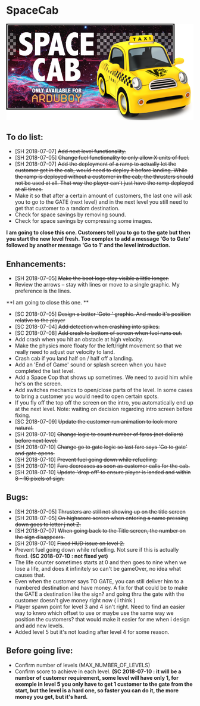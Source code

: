 # SpaceCab
![Screenshot](/Assets/SpaceCabBanner.png)

## To do list:

- [SH 2018-07-07] ~~Add next level functionality.~~
- [SH 2018-07-05] ~~Change fuel functionality to only allow X units of fuel.~~
- [SH 2018-07-07] ~~Add the deployment of a ramp to actually let the customer get in the cab, would need to deploy it before landing. While the ramp is deployed without a customer in the cab, the thrusters should not be used at all. That way the player can't just have the ramp deployed at all times.~~
- Make it so that after a certain amount of customers, the last one will ask you to go to the GATE (next level) and in the next level you still need to get that customer to a random destination. 
- Check for space savings by removing sound.
- Check for space savings by compressing some images.

**I am going to close this one.  Customers tell you to go to the gate but then you start the new level fresh.  Too complex to add a message 'Go to Gate' followed by another message 'Go to 1' and the level introduction.**

## Enhancements:

- [SH 2018-07-05] ~~Make the boot logo stay visible a little longer.~~
- Review the arrows – stay with lines or move to a single graphic.  My preference is the lines.

**I am going to close this one. **

- [SC 2018-07-05] ~~Design a better ‘Goto ‘ graphic. And made it's position relative to the player~~
- [SC 2018-07-04] ~~Add detection when crashing into spikes.~~
- [SC 2018-07-08] ~~Add crash to bottom of screen when fuel runs out.~~
- Add crash when you hit an obstacle at high velocity.
- Make the physics more floaty for the left/right movement so that we really need to adjust our velocity to land.
- Crash cab if you land half on / half off a landing.
- Add an 'End of Game' sound or splash screen when you have completed the last level.
- Add a Space Cop that shows up sometimes. We need to avoid him while he's on the screen.
- Add switches mechanics to open/close parts of the level. In some cases to bring a customer you would need to open certain spots.
- If you fly off the top off the screen on the intro, you automatically end up at the next level. Note: waiting on decision regarding intro screen before fixing.
- [SC 2018-07-09] ~~Update the customer run animation to look more natural.~~
- [SH 2018-07-10] ~~Change logic to count number of fares (not dollars) before next level.~~
- [SH 2018-07-10] ~~Change go to gate logic so last fare says 'Go to gate' and gate opens.~~
- [SH 2018-07-10] ~~Prevent fuel going down while refuelling.~~
- [SH 2018-07-10] ~~Fare decreases as soon as customer calls for the cab.~~
- [SH 2018-07-10] ~~Update 'drop off' to ensure player is landed and within 8 - 16 pixels of sign.~~


## Bugs:

- [SH 2018-07-05] ~~Thrusters are still not showing up on the title screen~~
- [SH 2018-07-05] ~~On highscore screen when entering a name pressing down goes to letter j not Z.~~
- [SH 2018-07-07] ~~When going back to the Title screen, the number on the sign disappears.~~
- [SH 2018-07-10] ~~Fixed HUD issue on level 2.~~
- Prevent fuel going down while refuelling.  Not sure if this is actually fixed. **(SC 2018-07-10 : not fixed yet)**
- The life counter sometimes starts at 0 and then goes to nine when we lose a life, and does it infinitely so can't be gameOver, no idea what causes that.
- Even when the customer says TO GATE, you can still deliver him to a numbered destination and have money. A fix for that could be to make the GATE a destination like the sign? and going thru the gate with the customer doesn't give money right now ( i think )
- Player spawn point for level 3 and 4 isn't right. Need to find an easier way to knwo which offset to use or maybe use the same way we position the customers? that would make it easier for me when i design and add new levels.
- Added level 5 but it's not loading after level 4 for some reason.


## Before going live:

- Confirm number of levels (MAX_NUMBER_OF_LEVELS)
- Confirm score to achieve in each level. **(SC 2018-07-10 : it will be a number of customer requirement, some level will have only 1, for exemple in level 5 you only have to get 1 customer to the gate from the start, but the level is a hard one, so faster you can do it, the more money you get, but it's hard.**
